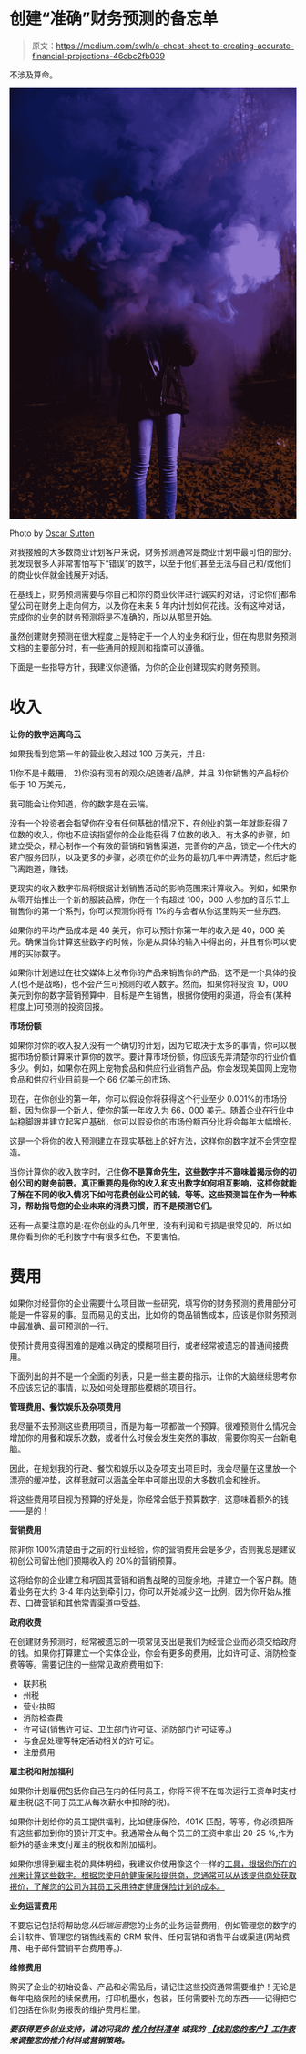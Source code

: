 # 创建“准确”财务预测的备忘单

> 原文：<https://medium.com/swlh/a-cheat-sheet-to-creating-accurate-financial-projections-46cbc2fb039>

不涉及算命。

![](img/8b68d124377b7e9644cc30e90b5bae27.png)

Photo by [Oscar Sutton](https://unsplash.com/@o5ky?utm_source=unsplash&utm_medium=referral&utm_content=creditCopyText)

对我接触的大多数商业计划客户来说，财务预测通常是商业计划中最可怕的部分。我发现很多人非常害怕写下“错误”的数字，以至于他们甚至无法与自己和/或他们的商业伙伴就金钱展开对话。

在基线上，财务预测需要与你自己和你的商业伙伴进行诚实的对话，讨论你们都希望公司在财务上走向何方，以及你在未来 5 年内计划如何花钱。没有这种对话，完成你的业务的财务预测将是不准确的，所以从那里开始。

虽然创建财务预测在很大程度上是特定于一个人的业务和行业，但在构思财务预测文档的主要部分时，有一些通用的规则和指南可以遵循。

下面是一些指导方针，我建议你遵循，为你的企业创建现实的财务预测。

# **收入**

**让你的数字远离乌云**

如果我看到您第一年的营业收入超过 100 万美元，并且:

1)你不是卡戴珊，
2)你没有现有的观众/追随者/品牌，并且
3)你销售的产品标价低于 10 万美元，

我可能会让你知道，你的数字是在云端。

没有一个投资者会指望你在没有任何基础的情况下，在创业的第一年就能获得 7 位数的收入，你也不应该指望你的企业能获得 7 位数的收入。有太多的步骤，如建立受众，精心制作一个有效的营销和销售渠道，完善你的产品，锁定一个伟大的客户服务团队，以及更多的步骤，必须在你的业务的最初几年中弄清楚，然后才能飞离跑道，赚钱。

更现实的收入数字布局将根据计划销售活动的影响范围来计算收入。例如，如果你从零开始推出一个新的服装品牌，你在一个有超过 100，000 人参加的音乐节上销售你的第一个系列，你可以预测你将有 1%的与会者从你这里购买一些东西。

如果你的平均产品成本是 40 美元，你可以预计你第一年的收入是 40，000 美元。确保当你计算这些数字的时候，你是从具体的输入中得出的，并且有你可以使用的实际数字。

如果你计划通过在社交媒体上发布你的产品来销售你的产品，这不是一个具体的投入(也不是战略)，也不会产生可预测的收入数字。然而，如果你将投资 10，000 美元到你的数字营销预算中，目标是产生销售，根据你使用的渠道，将会有(某种程度上)可预测的投资回报。

**市场份额**

如果你对你的收入投入没有一个确切的计划，因为它取决于太多的事情，你可以根据市场份额计算来计算你的数字。要计算市场份额，你应该先弄清楚你的行业价值多少。例如，如果你在网上宠物食品和供应行业销售产品，你会发现美国网上宠物食品和供应行业目前是一个 66 亿美元的市场。

现在，在你创业的第一年，你可以假设你将获得这个行业至少 0.001%的市场份额，因为你是一个新人，使你的第一年收入为 66，000 美元。随着企业在行业中站稳脚跟并建立起客户基础，你可以假设你的市场份额百分比将会每年大幅增长。

这是一个将你的收入预测建立在现实基础上的好方法，这样你的数字就不会凭空捏造。

当你计算你的收入数字时，记住**你不是算命先生，这些数字并不意味着揭示你的初创公司的财务前景。真正重要的是你的收入和支出数字如何相互影响，这样你就能了解在不同的收入情况下如何花费创业公司的钱，等等。这些预测旨在作为一种练习，帮助指导您的企业未来的消费习惯，而不是预测它们。**

还有一点要注意的是:在你创业的头几年里，没有利润和亏损是很常见的，所以如果你看到你的毛利数字中有很多红色，不要害怕。

# **费用**

如果你对经营你的企业需要什么项目做一些研究，填写你的财务预测的费用部分可能是一件容易的事。显而易见的支出，比如你的商品销售成本，应该是你财务预测中最准确、最可预测的一行。

使预计费用变得困难的是难以确定的模糊项目行，或者经常被遗忘的普通间接费用。

下面列出的并不是一个全面的列表，只是一些主要的指示，让你的大脑继续思考你不应该忘记的事情，以及如何处理那些模糊的项目行。

**管理费用、餐饮娱乐及杂项费用**

我尽量不去预测这些费用项目，而是为每一项都做一个预算。很难预测什么情况会增加你的用餐和娱乐次数，或者什么时候会发生突然的事故，需要你购买一台新电脑。

因此，在规划我的行政、餐饮和娱乐以及杂项支出项目时，我会尽量在这里放一个漂亮的缓冲垫，这样我就可以涵盖全年中可能出现的大多数机会和挫折。

将这些费用项目视为预算的好处是，你经常会低于预算数字，这意味着额外的钱——是的！

**营销费用**

除非你 100%清楚由于之前的行业经验，你的营销费用会是多少，否则我总是建议初创公司留出他们预期收入的 20%的营销预算。

这将给你的企业建立和巩固其营销和销售战略的回旋余地，并建立一个客户群。随着业务在大约 3-4 年内达到牵引力，你可以开始减少这一比例，因为你开始从推荐、口碑营销和其他常青渠道中受益。

**政府收费**

在创建财务预测时，经常被遗忘的一项常见支出是我们为经营企业而必须交给政府的钱。如果你打算建立一个实体企业，你会有更多的费用，比如许可证、消防检查费等等。需要记住的一些常见政府费用如下:

*   联邦税
*   州税
*   营业执照
*   消防检查费
*   许可证(销售许可证、卫生部门许可证、消防部门许可证等。)
*   与食品处理等特定活动相关的许可证。
*   注册费用

**雇主税和附加福利**

如果你计划雇佣包括你自己在内的任何员工，你将不得不在每次运行工资单时支付雇主税(这不同于员工从每次薪水中扣除的税)。

如果你计划给你的员工提供福利，比如健康保险，401K 匹配，等等，你必须把所有这些都加到你的预计开支中。我通常会从每个员工的工资中拿出 20-25 %,作为额外的基金来支付雇主的税收和附加福利。

如果你想得到雇主税的具体明细，我建议你使用像这个一样的[工具，根据你所在的州来计算这些数字。根据您使用的健康保险提供商，您通常可以从该提供商处获取报价，了解您的公司为其员工采用特定健康保险计划的成本。](https://gusto.com/tools/employer-tax-calculator)

**业务运营费用**

不要忘记包括将帮助您*从后端运营*您的业务的业务运营费用，例如管理您的数字的会计软件、管理您的销售线索的 CRM 软件、任何营销和销售平台或渠道(网站费用、电子邮件营销平台费用等。).

**维修费用**

购买了企业的初始设备、产品和必需品后，请记住这些投资通常需要维护！无论是每年电脑保险的续保费用，打印机墨水，包装，任何需要补充的东西——记得把它们包括在你财务报表的维护费用栏里。

***要获得更多创业支持，请访问我的*** [***推介材料清单***](https://www.ascent-strategy.com/pitchdeckchecklist) ***或我的*** [***【找到您的客户】工作表***](https://www.ascent-strategy.com/findcustomers) ***来调整您的推介材料或营销策略。***